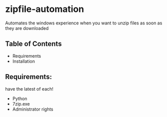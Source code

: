 # zipfile-automation

Automates the windows experience when you want to unzip files as soon as they are downloaded

## Table of Contents
- Requirements
- Installation

## Requirements:
have the latest of each!
- Python
- 7zip.exe
- Administrator rights
